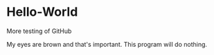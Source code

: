 # Hello-World
More testing of GitHub

My eyes are brown and that's important.
This program will do nothing.
